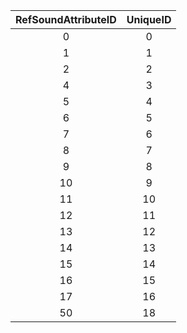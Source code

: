 | RefSoundAttributeID | UniqueID |
|:--:|:--:|
| 0 | 0 | 
| 1 | 1 | 
| 2 | 2 | 
| 4 | 3 | 
| 5 | 4 | 
| 6 | 5 | 
| 7 | 6 | 
| 8 | 7 | 
| 9 | 8 | 
| 10 | 9 | 
| 11 | 10 | 
| 12 | 11 | 
| 13 | 12 | 
| 14 | 13 | 
| 15 | 14 | 
| 16 | 15 | 
| 17 | 16 | 
| 50 | 18 | 
